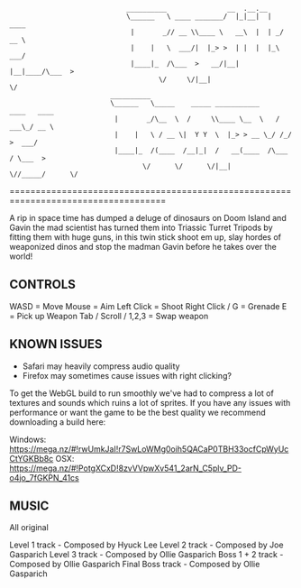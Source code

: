                                  __________               __  .__.__                
                                 \______   \ ____ _______/  |_|__|  |   ____        
                                  |       _// __ \\____ \   __\  |  | _/ __ \       
                                  |    |   \  ___/|  |_> >  | |  |  |_\  ___/       
                                  |____|_  /\___  >   __/|__| |__|____/\___  >      
                                         \/     \/|__|                     \/       
                             __________                                             
                             \______   \_____    _____ ___________     ____   ____  
                              |       _/\__  \  /     \\____ \__  \   / ___\_/ __ \ 
                              |    |   \ / __ \|  Y Y  \  |_> > __ \_/ /_/  >  ___/ 
                              |____|_  /(____  /__|_|  /   __(____  /\___  / \___  >
                                     \/      \/      \/|__|       \//_____/      \/ 

====================================================================================

A rip in space time has dumped a deluge of dinosaurs on Doom Island and 
Gavin the mad scientist has turned them into Triassic Turret Tripods by
fitting them with huge guns, in this twin stick shoot em up, slay hordes of
weaponized dinos and stop the madman Gavin before he takes over the world!

CONTROLS
--------

WASD 					= Move
Mouse 					= Aim
Left Click 				= Shoot
Right Click / G 		= Grenade
E 						= Pick up Weapon
Tab / Scroll / 1,2,3 	= Swap weapon

KNOWN ISSUES
------------ 

- Safari may heavily compress audio quality
- Firefox may sometimes cause issues with right clicking?

To get the WebGL build to run smoothly we've had to compress a lot of textures
and sounds which ruins a lot of sprites.
If you have any issues with performance or want the game to be the best quality we 
recommend downloading a build here:

Windows: https://mega.nz/#!rwUmkJaI!r7SwLoWMg0oih5QACaP0TBH33ocfCpWyUcCtYGKBb8c
OSX: https://mega.nz/#!PotgXCxD!8zvVVpwXv541_2arN_C5plv_PD-o4jo_7fGKPN_41cs

MUSIC
-----
All original

Level 1 track - Composed by Hyuck Lee
Level 2 track - Composed by Joe Gasparich
Level 3 track - Composed by Ollie Gasparich
Boss 1 + 2 track - Composed by Ollie Gasparich 
Final Boss track - Composed by Ollie Gasparich

